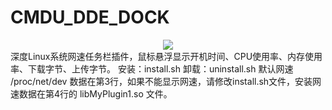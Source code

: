 # CMDU_DDE_DOCK
<div align=center>
<img src=https://github.com/sonichy/CMDU_DDE_DOCK/blob/master/preview.png>
</div>
深度Linux系统网速任务栏插件，鼠标悬浮显示开机时间、CPU使用率、内存使用率、下载字节、上传字节。  
安装：install.sh  
卸载：uninstall.sh  
默认网速 /proc/net/dev 数据在第3行，如果不能显示网速，请修改install.sh文件，安装网速数据在第4行的 libMyPlugin1.so 文件。
